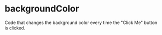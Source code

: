 # backgroundColor

Code that changes the background color every time the "Click Me" button is clicked.
